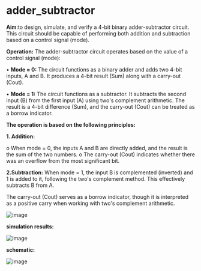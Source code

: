 # adder_subtractor

**Aim**:to design, simulate, and verify a 4-bit binary adder-subtractor circuit. This circuit should be capable of performing both addition and subtraction based on a control signal (mode). 

**Operation:** 
The adder-subtractor circuit operates based on the value of a control signal (mode):

• **Mode = 0:** The circuit functions as a binary adder and adds two 4-bit inputs, A and B. It 
produces a 4-bit result (Sum) along with a carry-out (Cout). 

• **Mode = 1:** The circuit functions as a subtractor. 
It subtracts the second input (B) from the first input (A) using two's complement arithmetic. The result is a 4-bit difference (Sum), 
and the carry-out (Cout) can be treated as a borrow indicator. 

**The operation is based on the following principles:** 

**1. Addition:** 

o When mode = 0, the inputs A and B are directly added, and the result is the sum of 
the two numbers. 
o The carry-out (Cout) indicates whether there was an overflow from the most 
significant bit. 

**2.Subtraction:** 
 When mode = 1, the input B is complemented (inverted) and 1 is added to it, 
following the two's complement method. This effectively subtracts B from A. 

 The carry-out (Cout) serves as a borrow indicator, though it is interpreted as a 
positive carry when working with two's complement arithmetic.

![image](https://github.com/user-attachments/assets/34aeec22-47d9-4a33-b2c7-a348aa926893)

**simulation results:**

![image](https://github.com/user-attachments/assets/c239b457-7af4-4ec7-9602-306533a34551)

**schematic:**

![image](https://github.com/user-attachments/assets/9b642dc8-d568-41d9-9c31-a308f72745b8)
